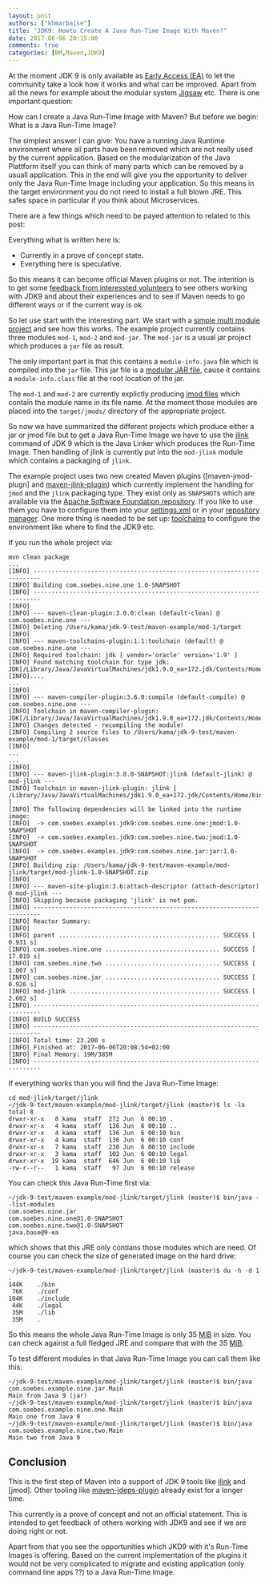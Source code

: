 ```yaml
---
layout: post
authors: ["khmarbaise"]
title: "JDK9: Howto Create A Java Run-Time Image With Maven?"
date: 2017-06-06 20:15:00
comments: true
categories: [BM,Maven,JDK9]
---
```

At the moment JDK 9 is only available as [Early Access (EA)][ea-download] to
let the community take a look how it works and what can be improved. Apart from
all the news for example about the modular system [Jigsaw][jigsaw] etc. There
is one important question:

How can I create a Java Run-Time Image with Maven? But before we begin:
What is a Java Run-Time Image?

The simplest answer I can give: You have a running Java Runtime environment
where all parts have been removed which are not really used by the current
application. Based on the modularization of the Java Plattform itself you can
think of many parts which can be removed by a usuall application. This in the end
will give you the opportunity to deliver only the Java Run-Time Image including
your application. So this means in the target environment you do not need to
install a full blown JRE. This safes space in particular if you think about
Microservices.

There are a few things which need to be payed attention to related to this post:

Everything what is written here is:

 * Currently in a prove of concept state.
 * Everything here is speculative.

So this means it can become official Maven plugins or not. The intention is to
get some [feedback from interessted volunteers][feedback] to see others working with JDK9
and about their experiences and to see if Maven needs to go different ways or
if the current way is ok.

So let use start with the interesting part. We start with a [simple multi module project][jdk9-maven-example] 
and see how this works. The example project currently contains 
three modules `mod-1`, `mod-2` and `mod-jar`. The `mod-jar` is a usual jar project which produces
a `jar` file as result. 

The only important part is that this contains a `module-info.java` 
file which is compiled into the `jar` file. This jar file is a [modular JAR file][modular-jar], cause it
contains a `module-info.class` file at the root location of the jar.

The `mod-1` and `mod-2` are currently explictly producing [jmod files][jmod-file] which contain
the module name in its file name. At the moment those modules are placed into the
`target/jmods/` directory of the appropriate project.

So now we have summarized the different projects which produce either a jar or jmod file but 
to get a Java Run-Time Image we have to use the [jlink][jlink] command of JDK 9 which is the Java Linker
which produces the Run-Time Image. Then handling of jlink is currently put into the `mod-jlink` module
which contains a packaging of `jlink`. 

The example project uses two new created Maven plugins ([maven-jmod-plugn] and
[maven-jlink-plugin]) which currently implement the handling 
for `jmod` and the `jlink` packaging type. They exist only as `SNAPSHOT`s which are available
via the [Apache Software Foundation repository][asf-snapshot]. If you like to use them
you have to configure them into your [settings.xml] or in your [repository manager].
One more thing is needed to be set up: [toolchains] to configure the environment like where
to find the JDK9 etc. 

If you run the whole project via:
```
mvn clean package
...
[INFO] ------------------------------------------------------------------------
[INFO] Building com.soebes.nine.one 1.0-SNAPSHOT
[INFO] ------------------------------------------------------------------------
[INFO]
[INFO] --- maven-clean-plugin:3.0.0:clean (default-clean) @ com.soebes.nine.one ---
[INFO] Deleting /Users/kama/jdk-9-test/maven-example/mod-1/target
[INFO]
[INFO] --- maven-toolchains-plugin:1.1:toolchain (default) @ com.soebes.nine.one ---
[INFO] Required toolchain: jdk [ vendor='oracle' version='1.9' ]
[INFO] Found matching toolchain for type jdk: JDK[/Library/Java/JavaVirtualMachines/jdk1.9.0_ea+172.jdk/Contents/Home]
[INFO]....
...
[INFO]
[INFO] --- maven-compiler-plugin:3.6.0:compile (default-compile) @ com.soebes.nine.one ---
[INFO] Toolchain in maven-compiler-plugin: JDK[/Library/Java/JavaVirtualMachines/jdk1.9.0_ea+172.jdk/Contents/Home]
[INFO] Changes detected - recompiling the module!
[INFO] Compiling 2 source files to /Users/kama/jdk-9-test/maven-example/mod-1/target/classes
[INFO]
...
...
[INFO]
[INFO] --- maven-jlink-plugin:3.0.0-SNAPSHOT:jlink (default-jlink) @ mod-jlink ---
[INFO] Toolchain in maven-jlink-plugin: jlink [ /Library/Java/JavaVirtualMachines/jdk1.9.0_ea+172.jdk/Contents/Home/bin/jlink ]
[INFO] The following dependencies will be linked into the runtime image:
[INFO]  -> com.soebes.examples.jdk9:com.soebes.nine.one:jmod:1.0-SNAPSHOT
[INFO]  -> com.soebes.examples.jdk9:com.soebes.nine.two:jmod:1.0-SNAPSHOT
[INFO]  -> com.soebes.examples.jdk9:com.soebes.nine.jar:jar:1.0-SNAPSHOT
[INFO] Building zip: /Users/kama/jdk-9-test/maven-example/mod-jlink/target/mod-jlink-1.0-SNAPSHOT.zip
[INFO]
[INFO] --- maven-site-plugin:3.6:attach-descriptor (attach-descriptor) @ mod-jlink ---
[INFO] Skipping because packaging 'jlink' is not pom.
[INFO] ------------------------------------------------------------------------
[INFO] Reactor Summary:
[INFO]
[INFO] parent ............................................. SUCCESS [  0.931 s]
[INFO] com.soebes.nine.one ................................ SUCCESS [ 17.019 s]
[INFO] com.soebes.nine.two ................................ SUCCESS [  1.007 s]
[INFO] com.soebes.nine.jar ................................ SUCCESS [  0.926 s]
[INFO] mod-jlink .......................................... SUCCESS [  2.602 s]
[INFO] ------------------------------------------------------------------------
[INFO] BUILD SUCCESS
[INFO] ------------------------------------------------------------------------
[INFO] Total time: 23.200 s
[INFO] Finished at: 2017-06-06T20:08:54+02:00
[INFO] Final Memory: 19M/385M
[INFO] ------------------------------------------------------------------------
```
If everything works than you will find the Java Run-Time Image:
```
cd mod-jlink/target/jlink
~/jdk-9-test/maven-example/mod-jlink/target/jlink (master)$ ls -la
total 8
drwxr-xr-x   8 kama  staff  272 Jun  6 00:10 .
drwxr-xr-x   4 kama  staff  136 Jun  6 00:10 ..
drwxr-xr-x   4 kama  staff  136 Jun  6 00:10 bin
drwxr-xr-x   4 kama  staff  136 Jun  6 00:10 conf
drwxr-xr-x   7 kama  staff  238 Jun  6 00:10 include
drwxr-xr-x   3 kama  staff  102 Jun  6 00:10 legal
drwxr-xr-x  19 kama  staff  646 Jun  6 00:10 lib
-rw-r--r--   1 kama  staff   97 Jun  6 00:10 release
```
You can check this Java Run-Time first via:
```
~/jdk-9-test/maven-example/mod-jlink/target/jlink (master)$ bin/java --list-modules
com.soebes.nine.jar
com.soebes.nine.one@1.0-SNAPSHOT
com.soebes.nine.two@1.0-SNAPSHOT
java.base@9-ea
```
which shows that this JRE only contians those modules which are need. Of course you can
check the size of generated image on the hard drive:
```
~/jdk-9-test/maven-example/mod-jlink/target/jlink (master)$ du -h -d 1 .
144K    ./bin
 76K    ./conf
184K    ./include
 44K    ./legal
 35M    ./lib
 35M    .
```
So this means the whole Java Run-Time Image is only 35 [MiB] in size. You can check against a 
full fledged JRE and compare that with the 35 [MiB].

To test different modules in that Java Run-Time Image you can call them like this:
```
~/jdk-9-test/maven-example/mod-jlink/target/jlink (master)$ bin/java com.soebes.example.nine.jar.Main
Main from Java 9 (jar)
~/jdk-9-test/maven-example/mod-jlink/target/jlink (master)$ bin/java com.soebes.example.nine.one.Main
Main one from Java 9
~/jdk-9-test/maven-example/mod-jlink/target/jlink (master)$ bin/java com.soebes.example.nine.two.Main
Main two from Java 9
```

## Conclusion

This is the first step of Maven into a support of JDK 9 tools like [jlink] and [jmod]. Other tooling
like [maven-jdeps-plugin] already exist for a longer time. 

This currently is a prove of concept and not an official statement. This is intended to
get feedback of others working with JDK9 and see if we are doing right or not.

Apart from that you see the opportunities which JKD9 with it's Run-Time Images is offering. Based on the
current implementation of the plugins it would not be very complicated to migrate and existing 
application (only command line apps ??) to a Java Run-Time Image. 



[jlink]: http://openjdk.java.net/jeps/282
[runtimeimage]: http://openjdk.java.net/jeps/220
[jigsaw]: http://openjdk.java.net/projects/jigsaw/
[ea-download]: http://jdk.java.net/9/
[jdk9-maven-example]: https://github.com/khmarbaise/jdk9-jlink-jmod-example/tree/master/maven-example
[modular-jar]: http://cr.openjdk.java.net/~mr/jigsaw/spec/jar.html#Modular
[jmod-file]: http://openjdk.java.net/jeps/261#Packaging:-JMOD-files
[feedback]: https://github.com/khmarbaise/jdk9-jlink-jmod-example/issues
[maven-jmod-plugin]: https://svn.apache.org/repos/asf/maven/plugins/trunk/maven-jmod-plugin/
[maven-jlink-plugin]: https://svn.apache.org/repos/asf/maven/plugins/trunk/maven-jlink-plugin/
[maven-jdeps-plugin]: http://maven.apache.org/plugins/maven-jdeps-plugin/
[asf-snapshot]: https://repository.apache.org/content/repositories/snapshots/
[settings.xml]: https://maven.apache.org/settings.html
[repository manager]: https://maven.apache.org/repository-management.html 
[toolchains]: https://maven.apache.org/guides/mini/guide-using-toolchains.html
[MiB]: https://en.wikipedia.org/wiki/Binary_prefix#Adoption_by_IEC.2C_NIST_and_ISO
